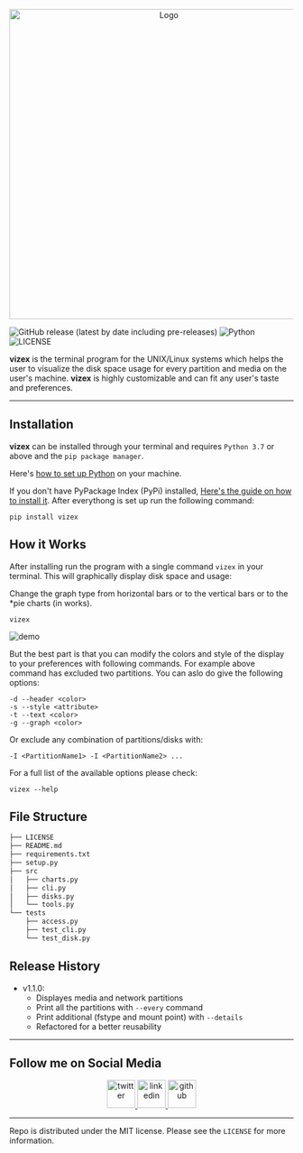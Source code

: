 <p align="center">
	<img title="Logo" src="https://i.imgur.com/Jt0V0ce.png" width=550>
</p>



![GitHub release (latest by date including pre-releases)](https://img.shields.io/github/v/release/bexxmodd/vizex?color=red&include_prereleases&style=flat-square) ![Python](https://img.shields.io/pypi/pyversions/vizex?color=yellow&style=flat-square) ![LICENSE](https://img.shields.io/pypi/l/vizex?color=g&style=flat-square)

**vizex** is the terminal program for the UNIX/Linux systems which helps the user to visualize the disk space usage for every partition and media on the user's machine. **vizex** is highly customizable and can fit any user's taste and preferences.

----

## Installation
**vizex** can be installed through your terminal and requires `Python 3.7` or above and the `pip package manager`.

Here's [how to set up Python](https://realpython.com/installing-python/) on your machine.

If you don't have PyPackage Index (PyPi) installed, [Here's the guide on how to install it](https://www.tecmint.com/install-pip-in-linux/). After everythong is set up run the following command:
```
pip install vizex
```


## How it Works

After installing run the program with a single command `vizex` in your terminal. This will graphically display disk space and usage:

Change the graph type from horizontal bars or to the vertical bars or to the *pie charts (in works).
```
vizex
```

![demo](https://i.imgur.com/dsWFE1v.png)

But the best part is that you can modify the colors and style of the display to your preferences with following commands. For example above command has excluded two partitions. You can aslo do give the following options:

```
-d --header <color>
-s --style <attribute>
-t --text <color>
-g --graph <color>
```

Or exclude any combination of partitions/disks with:
```
-I <PartitionName1> -I <PartitionName2> ...
```

For a full list of the available options please check:
```
vizex --help
```

## File Structure
```bash
├── LICENSE
├── README.md
├── requirements.txt
├── setup.py
├── src
│   ├── charts.py
│   ├── cli.py
│   ├── disks.py
│   └── tools.py
└── tests
    ├── access.py
    ├── test_cli.py
    └── test_disk.py
```

## Release History

- v1.1.0:
    - Displayes media and network partitions
    - Print all the partitions with `--every` command
    - Print additional (fstype and mount point) with `--details`
    - Refactored for a better reusability

------
## Follow me on Social Media
<p align="center">
	<a href="https://www.twitter.com/bexxmodd">
        	<img alt="twitter" src="https://i.imgur.com/fFlVB1c.png" height=50>
	</a>
	<a href="https://www.linkedin.com/in/bmodebadze">
        	<img alt="linkedin" src="https://i.imgur.com/wcvwfoZ.png" height=50>
	</a>
	<a href="https://www.github.com/bexxmodd">
        	<img alt="github" src="https://i.imgur.com/gnDF5oQ.png" height=50>
	</a>
</p>

--------
Repo is distributed under the MIT license. Please see the `LICENSE` for more information.
